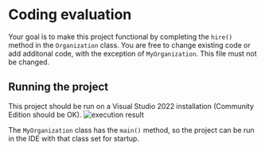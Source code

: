 # Coding evaluation
Your goal is to make this project functional by completing the `hire()` method in the `Organization` class. You are free to change existing code or add additonal code, with the exception of `MyOrganization`. This file must not be changed.

## Running the project
This project should be run on a Visual Studio 2022 installation (Community Edition should be OK).
![execution result](https://github.com/rohithaj/coding-evaluation/assets/130878145/389ef212-ef36-4030-bd8d-a83b5b98df93)

The `MyOrganization` class has the `main()` method, so the project can be run in the IDE with that class set for startup.
